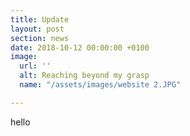 ```yaml
---
title: Update
layout: post
section: news
date: 2018-10-12 00:00:00 +0100
image:
  url: ''
  alt: Reaching beyond my grasp
  name: "/assets/images/website 2.JPG"

---
```

hello